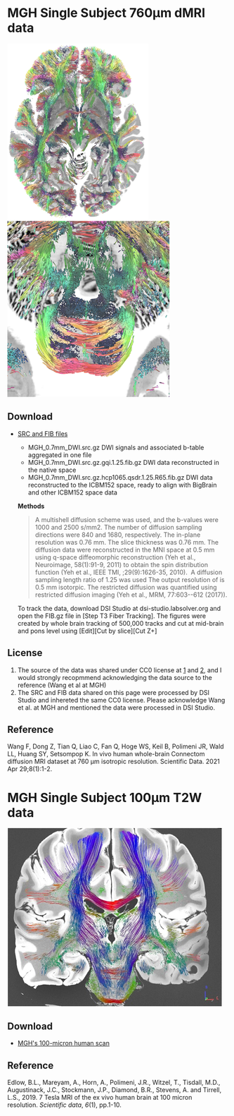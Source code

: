 # MGH Single Subject 760µm dMRI data
![mgh_760](/images/MGH760.png)![mgh_760](/images/MGH760_2.png)

## Download

- [SRC and FIB files](https://pitt-my.sharepoint.com/:f:/g/personal/yehfc_pitt_edu/Eh-4FuH31g1Fg1VPDDc1aqABOj-tD6XmdOisauQb0tA-3A?e=ghQiZq)

  - MGH_0.7mm_DWI.src.gz
    DWI signals and associated b-table aggregated in one file
  - MGH_0.7mm_DWI.src.gz.gqi.1.25.fib.gz
    DWI data reconstructed in the native space
  - MGH_0.7mm_DWI.src.gz.hcp1065.qsdr.1.25.R65.fib.gz
    DWI data reconstructed to the ICBM152 space, ready to align with BigBrain and other ICBM152 space data

  **Methods**
  > A multishell diffusion scheme was used, and the b-values were 1000 and 2500 s/mm2. The number of diffusion sampling directions were 840 and 1680, respectively. The in-plane resolution was 0.76 mm. The slice thickness was 0.76 mm. The diffusion data were reconstructed in the MNI space at 0.5 mm using q-space diffeomorphic reconstruction (Yeh et al., Neuroimage, 58(1):91-9, 2011) to obtain the spin distribution function (Yeh et al., IEEE TMI, ;29(9):1626-35, 2010).  A diffusion sampling length ratio of 1.25 was used The output resolution of is 0.5 mm isotorpic. The restricted diffusion was quantified using restricted diffusion imaging (Yeh et al., MRM, 77:603--612 (2017)).

  To track the data, download DSI Studio at dsi-studio.labsolver.org and open the FIB.gz file in [Step T3 Fiber Tracking]. The figures were created by whole brain tracking of 500,000 tracks and cut at mid-brain and pons level using [Edit][Cut by slice][Cut Z+]

## License

1. The source of the data was shared under CC0 license at [1](https://doi.org/10.5061/dryad.nzs7h44q2) and [2](https://doi.org/10.5061/dryad.rjdfn2z8g), and I would strongly recopmmend acknowledging the data source to the reference (Wang et al at MGH)
2. The SRC and FIB data shared on this page were processed by DSI Studio and inhereted the same CC0 license. Please acknowledge Wang et al. at MGH and mentioned the data were processed in DSI Studio.

## Reference

Wang F, Dong Z, Tian Q, Liao C, Fan Q, Hoge WS, Keil B, Polimeni JR, Wald LL, Huang SY, Setsompop K. In vivo human whole-brain Connectom diffusion MRI dataset at 760 µm isotropic resolution. Scientific Data. 2021 Apr 29;8(1):1-2.

# MGH Single Subject 100µm T2W data

![mgh_100](/images/EAaNB3fWwAYwVXx.jfif)

## Download

- [MGH's 100-micron human scan](https://pitt-my.sharepoint.com/:u:/g/personal/yehfc_pitt_edu/Efe6J5DQiyNHtpJMAgslA0sBNc-2CaHkFsrgXxQYJ9iCFw?e=g3L2Uo)

## Reference
Edlow, B.L., Mareyam, A., Horn, A., Polimeni, J.R., Witzel, T., Tisdall, M.D., Augustinack, J.C., Stockmann, J.P., Diamond, B.R., Stevens, A. and Tirrell, L.S., 2019. 7 Tesla MRI of the ex vivo human brain at 100 micron resolution. *Scientific data*, *6*(1), pp.1-10.
